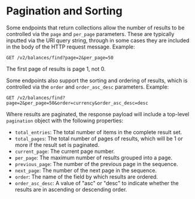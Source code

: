 # Pagination and Sorting
Some endpoints that return collections allow the number of results to be controlled via the ``page`` and ``per_page`` parameters. These are typically inputted via the URI query string, through in some cases they are included in the body of the HTTP request message. Example:

```
GET /v2/balances/find?page=2&per_page=50
```

The first page of results is page 1, not 0.

Some endpoints also support the sorting and ordering of results, which is controlled via the ``order`` and ``order_asc_desc`` parameters. Example:

```
GET /v2/balances/find?page=2&per_page=50&order=currency&order_asc_desc=desc
```

Where results are paginated, the response payload will include a top-level ``pagination`` object with the following properties:

- ``total_entries``: The total number of items in the complete result set.
- ``total_pages``: The total number of pages of results, which will be 1 or more if the result set is paginated.
- ``current_page``: The current page number.
- ``per_page``: The maximum number of results grouped into a page.
- ``previous_page``: The number of the previous page in the sequence.
- ``next_page``: The number of the next page in the sequence.
- ``order``: The name of the field by which results are ordered.
- ``order_asc_desc``: A value of "asc" or "desc" to indicate whether the results are in ascending or descending order.
